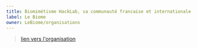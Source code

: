 ```yaml
---
title: Biomimétisme HackLab, sa communauté francaise et internationale
label: Le Biome
owner: LeBiome/organisations
---
```

> [lien vers l'organisation](https://github.com/LeBiome/organisations)
